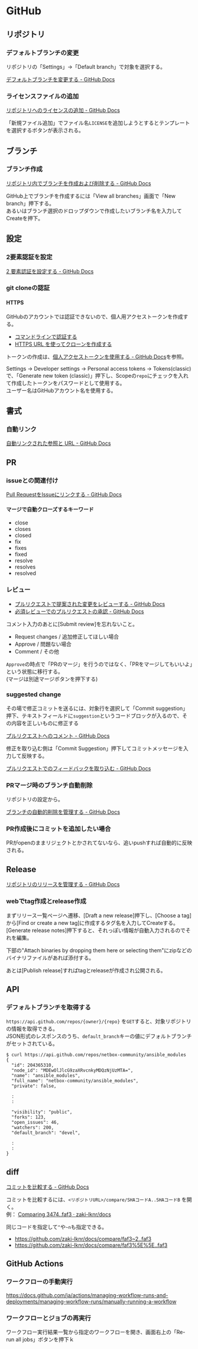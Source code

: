 # GitHub

## リポジトリ

### デフォルトブランチの変更

リポジトリの「Settings」->「Default branch」で対象を選択する。

[デフォルトブランチを変更する - GitHub Docs](https://docs.github.com/ja/repositories/configuring-branches-and-merges-in-your-repository/managing-branches-in-your-repository/changing-the-default-branch)

### ライセンスファイルの追加

[リポジトリへのライセンスの追加 - GitHub Docs](https://docs.github.com/ja/communities/setting-up-your-project-for-healthy-contributions/adding-a-license-to-a-repository)

「新規ファイル追加」でファイル名`LICENSE`を追加しようとするとテンプレートを選択するボタンが表示される。

## ブランチ

### ブランチ作成

[リポジトリ内でブランチを作成および削除する - GitHub Docs](https://docs.github.com/ja/pull-requests/collaborating-with-pull-requests/proposing-changes-to-your-work-with-pull-requests/creating-and-deleting-branches-within-your-repository)

GitHub上でブランチを作成するには「View all branches」画面で「New branch」押下する。  
あるいはブランチ選択のドロップダウンで作成したいブランチ名を入力してCreateを押下。

## 設定

### 2要素認証を設定

[2 要素認証を設定する - GitHub Docs](https://docs.github.com/ja/authentication/securing-your-account-with-two-factor-authentication-2fa/configuring-two-factor-authentication)

### git cloneの認証

#### HTTPS

GitHubのアカウントでは認証できないので、個人用アクセストークンを作成する。

- [コマンドラインで認証する](https://docs.github.com/ja/authentication/keeping-your-account-and-data-secure/about-authentication-to-github#authenticating-with-the-command-line)
- [HTTPS URL を使ってクローンを作成する](https://docs.github.com/ja/get-started/getting-started-with-git/about-remote-repositories#cloning-with-https-urls)

トークンの作成は、[個人アクセストークンを使用する - GitHub Docs](https://docs.github.com/ja/authentication/keeping-your-account-and-data-secure/creating-a-personal-access-token)を参照。  

Settings -> Developer settings -> Personal access tokens -> Tokens(classic)で、「Generate new token (classic)」押下し、Scopeの`repo`にチェックを入れて作成したトークンをパスワードとして使用する。  
ユーザー名はGitHubアカウント名を使用する。

## 書式

### 自動リンク

[自動リンクされた参照と URL - GitHub Docs](https://docs.github.com/ja/get-started/writing-on-github/working-with-advanced-formatting/autolinked-references-and-urls)

## PR

### issueとの関連付け

[Pull RequestをIssueにリンクする - GitHub Docs](https://docs.github.com/ja/issues/tracking-your-work-with-issues/linking-a-pull-request-to-an-issue)

#### マージで自動クローズするキーワード

- close
- closes
- closed
- fix
- fixes
- fixed
- resolve
- resolves
- resolved

### レビュー

- [プルリクエストで提案された変更をレビューする - GitHub Docs](https://docs.github.com/ja/pull-requests/collaborating-with-pull-requests/reviewing-changes-in-pull-requests/reviewing-proposed-changes-in-a-pull-request)
- [必須レビューでのプルリクエストの承認 - GitHub Docs](https://docs.github.com/ja/pull-requests/collaborating-with-pull-requests/reviewing-changes-in-pull-requests/approving-a-pull-request-with-required-reviews)

コメント入力のあとに[Submit review]を忘れないこと。

- Request changes / 追加修正してほしい場合
- Approve / 問題ない場合
- Comment / その他

`Approve`の時点で「PRのマージ」を行うのではなく、「PRをマージしてもいいよ」という状態に移行する。  
(マージは別途マージボタンを押下する)

### suggested change

その場で修正コミットを送るには、対象行を選択して「Commit suggestion」押下、テキストフィールドに`suggestion`というコードブロックが入るので、その内容を正しいものに修正する

[プルリクエストへのコメント - GitHub Docs](https://docs.github.com/ja/pull-requests/collaborating-with-pull-requests/reviewing-changes-in-pull-requests/commenting-on-a-pull-request)

修正を取り込む側は「Commit Suggestion」押下してコミットメッセージを入力して反映する。

[プルリクエストでのフィードバックを取り込む - GitHub Docs](https://docs.github.com/ja/pull-requests/collaborating-with-pull-requests/reviewing-changes-in-pull-requests/incorporating-feedback-in-your-pull-request)

### PRマージ時のブランチ自動削除

リポジトリの設定から。

[ブランチの自動的削除を管理する - GitHub Docs](https://docs.github.com/ja/repositories/configuring-branches-and-merges-in-your-repository/configuring-pull-request-merges/managing-the-automatic-deletion-of-branches)

### PR作成後にコミットを追加したい場合

PRがopenのままリジェクトとかされてないなら、追いpushすれば自動的に反映される。

## Release

[リポジトリのリリースを管理する - GitHub Docs](https://docs.github.com/ja/repositories/releasing-projects-on-github/managing-releases-in-a-repository)

### webでtag作成とrelease作成

まずリリース一覧ページへ遷移、[Draft a new release]押下し、[Choose a tag]から[Find or create a new tag]に作成するタグ名を入力してCreateする。  
[Generate release notes]押下すると、それっぽい情報が自動入力されるのでそれを編集。

下部の"Attach binaries by dropping them here or selecting them"にzipなどのバイナリファイルがあれば添付する。

あとは[Publish release]すればtagとreleaseが作成され公開される。

## API

### デフォルトブランチを取得する

`https://api.github.com/repos/{owner}/{repo}` を`GET`すると、対象リポジトリの情報を取得できる。  
JSON形式のレスポンスのうち、`default_branch`キーの値にデフォルトブランチがセットされている。

```console
$ curl https://api.github.com/repos/netbox-community/ansible_modules
{
  "id": 204365310,
  "node_id": "MDEwOlJlcG9zaXRvcnkyMDQzNjUzMTA=",
  "name": "ansible_modules",
  "full_name": "netbox-community/ansible_modules",
  "private": false,

  :
  :

  "visibility": "public",
  "forks": 123,
  "open_issues": 46,
  "watchers": 200,
  "default_branch": "devel",

  :
  :
}
```

## diff

[コミットを比較する - GitHub Docs](https://docs.github.com/ja/pull-requests/committing-changes-to-your-project/viewing-and-comparing-commits/comparing-commits)

コミットを比較するには、`<リポジトリURL>/compare/SHAコードA..SHAコードB` を開く。  
例： [Comparing 3474..faf3 · zaki-lknr/docs](https://github.com/zaki-lknr/docs/compare/3474..faf3)

同じコードを指定して`^`や`~n`も指定できる。

- <https://github.com/zaki-lknr/docs/compare/faf3~2..faf3>
- <https://github.com/zaki-lknr/docs/compare/faf3%5E%5E..faf3>

## GitHub Actions

### ワークフローの手動実行

<https://docs.github.com/ja/actions/managing-workflow-runs-and-deployments/managing-workflow-runs/manually-running-a-workflow>

### ワークフローとジョブの再実行

ワークフロー実行結果一覧から指定のワークフローを開き、画面右上の「Re-run all jobs」ボタンを押下ｋ
